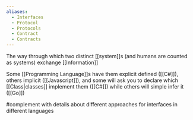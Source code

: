 ```yaml
---
aliases:
  - Interfaces
  - Protocol
  - Protocols
  - Contract
  - Contracts
---
```


The way through which two distinct [[system]]s (and humans are counted as systems) exchange [[Information]]

Some [[Programming Language]]s have them explicit defined ([[C#]]), others implicit ([[Javascript]]), and some will ask you to declare which [[Class|classes]] implement them ([[C#]]) while others will simple infer it ([[Go]])

#complement  with details about different approaches for interfaces in different languages
